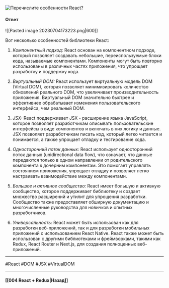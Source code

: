 ![Перечислите особенности React?](https://youtu.be/7TvS0iKR3_c?t=671)

#### Ответ

![[Pasted image 20230704173223.png|600]]

Вот несколько особенностей библиотеки React:

1. *Компонентный подход:* React основан на компонентном подходе, который позволяет создавать небольшие, переиспользуемые блоки кода, называемые компонентами. Компоненты могут быть повторно использованы в различных частях приложения, что упрощает разработку и поддержку кода.
    
2. *Виртуальный DOM:* React использует виртуальную модель DOM (Virtual DOM), которая позволяет минимизировать количество обновлений реального DOM, что увеличивает производительность приложения. Виртуальный DOM значительно быстрее и эффективнее обрабатывает изменения пользовательского интерфейса, чем реальный DOM.
    
3. *JSX:* React поддерживает JSX - расширение языка JavaScript, которое позволяет разработчикам описывать пользовательские интерфейсы в виде компонентов и включать в них логику и данные. JSX позволяет разработчикам писать код, который легко читается и понимается, а также упрощает отладку и тестирование кода.
    
4. *Односторонний поток данных:* React использует односторонний поток данных (unidirectional data flow), что означает, что данные передаются только в одном направлении от родительского компонента к дочерним компонентам. Это помогает управлять состоянием приложения, упрощает отладку и позволяет легко настраивать взаимодействие между компонентами.
    
5. *Большое и активное сообщество:* React имеет большую и активную сообщество, которое поддерживает библиотеку и создает множество расширений и утилит для упрощения разработки. Сообщество также предоставляет обширную документацию и многочисленные руководства для новичков и опытных разработчиков.
    
6. *Универсальность:* React может быть использован как для разработки веб-приложений, так и для разработки мобильных приложений с использованием React Native. React также может быть использован с другими библиотеками и фреймворками, такими как Redux, React Router и Next.js, для создания полноценных веб-приложений.

____
#React #DOM #JSX #VirtualDOM 

____

#### [[004 React + Redux|Назад]]